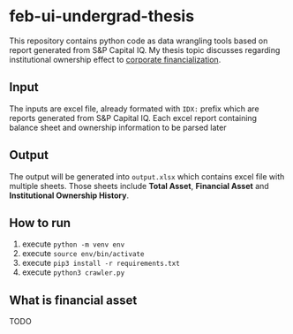# feb-ui-undergrad-thesis
This repository contains python code as data wrangling tools based on report generated from S&P Capital IQ.
My thesis topic discusses regarding institutional ownership effect to [corporate financialization](https://www.scirp.org/reference/referencespapers?referenceid=2474781).

## Input
The inputs are excel file, already formated with `IDX:` prefix which are reports generated from S&P Capital IQ.
Each excel report containing balance sheet and ownership information to be parsed later

## Output
The output will be generated into `output.xlsx` which contains excel file with multiple sheets.
Those sheets include __Total  Asset__, __Financial Asset__ and __Institutional Ownership History__.

## How to run
1. execute `python -m venv env`
2. execute `source env/bin/activate`
3. execute `pip3 install -r requirements.txt`
4. execute `python3 crawler.py`

## What is financial asset
TODO
